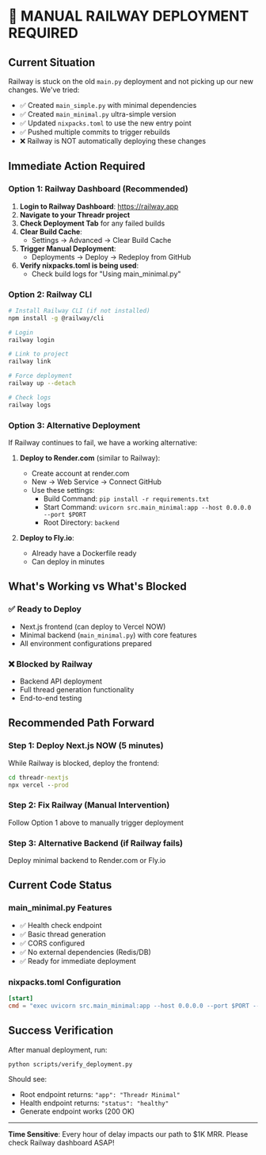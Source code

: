 # 🚨 MANUAL RAILWAY DEPLOYMENT REQUIRED

## Current Situation
Railway is stuck on the old `main.py` deployment and not picking up our new changes. We've tried:
- ✅ Created `main_simple.py` with minimal dependencies
- ✅ Created `main_minimal.py` ultra-simple version  
- ✅ Updated `nixpacks.toml` to use the new entry point
- ✅ Pushed multiple commits to trigger rebuilds
- ❌ Railway is NOT automatically deploying these changes

## Immediate Action Required

### Option 1: Railway Dashboard (Recommended)
1. **Login to Railway Dashboard**: https://railway.app
2. **Navigate to your Threadr project**
3. **Check Deployment Tab** for any failed builds
4. **Clear Build Cache**:
   - Settings → Advanced → Clear Build Cache
5. **Trigger Manual Deployment**:
   - Deployments → Deploy → Redeploy from GitHub
6. **Verify nixpacks.toml is being used**:
   - Check build logs for "Using main_minimal.py"

### Option 2: Railway CLI
```bash
# Install Railway CLI (if not installed)
npm install -g @railway/cli

# Login
railway login

# Link to project
railway link

# Force deployment
railway up --detach

# Check logs
railway logs
```

### Option 3: Alternative Deployment
If Railway continues to fail, we have a working alternative:

1. **Deploy to Render.com** (similar to Railway):
   - Create account at render.com
   - New → Web Service → Connect GitHub
   - Use these settings:
     - Build Command: `pip install -r requirements.txt`
     - Start Command: `uvicorn src.main_minimal:app --host 0.0.0.0 --port $PORT`
     - Root Directory: `backend`

2. **Deploy to Fly.io**:
   - Already have a Dockerfile ready
   - Can deploy in minutes

## What's Working vs What's Blocked

### ✅ Ready to Deploy
- Next.js frontend (can deploy to Vercel NOW)
- Minimal backend (`main_minimal.py`) with core features
- All environment configurations prepared

### ❌ Blocked by Railway
- Backend API deployment
- Full thread generation functionality
- End-to-end testing

## Recommended Path Forward

### Step 1: Deploy Next.js NOW (5 minutes)
While Railway is blocked, deploy the frontend:

```cmd
cd threadr-nextjs
npx vercel --prod
```

### Step 2: Fix Railway (Manual Intervention)
Follow Option 1 above to manually trigger deployment

### Step 3: Alternative Backend (if Railway fails)
Deploy minimal backend to Render.com or Fly.io

## Current Code Status

### main_minimal.py Features
- ✅ Health check endpoint
- ✅ Basic thread generation
- ✅ CORS configured
- ✅ No external dependencies (Redis/DB)
- ✅ Ready for immediate deployment

### nixpacks.toml Configuration
```toml
[start]
cmd = "exec uvicorn src.main_minimal:app --host 0.0.0.0 --port $PORT --workers 1 --log-level info"
```

## Success Verification
After manual deployment, run:
```bash
python scripts/verify_deployment.py
```

Should see:
- Root endpoint returns: `"app": "Threadr Minimal"`
- Health endpoint returns: `"status": "healthy"`
- Generate endpoint works (200 OK)

---

**Time Sensitive**: Every hour of delay impacts our path to $1K MRR. Please check Railway dashboard ASAP!